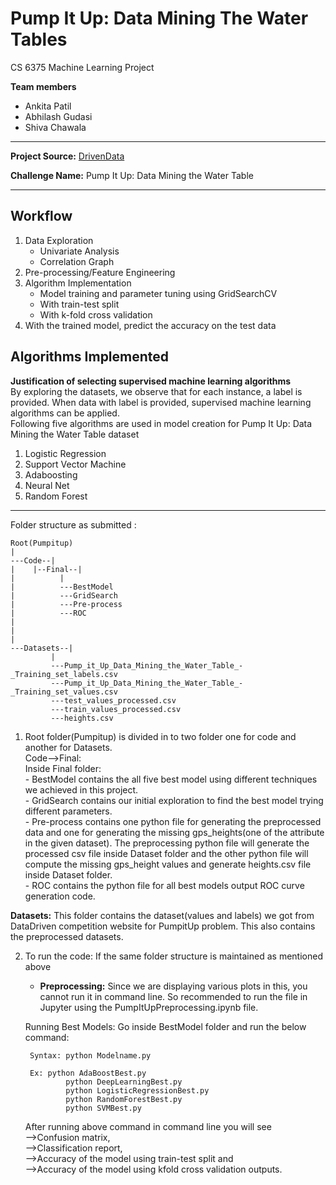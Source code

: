 # Pump It Up: Data Mining The Water Tables

CS 6375 Machine Learning Project
<br>

**Team members**
- Ankita Patil
- Abhilash Gudasi
- Shiva Chawala

<hr>

**Project Source:** <a href="https://www.drivendata.org/competitions/7/pump-it-up-data-mining-the-water-table/">DrivenData</a><br>

**Challenge Name:** Pump It Up: Data Mining the Water Table

<hr>

## Workflow

1.	Data Exploration
    - Univariate Analysis
    - Correlation Graph
2.	Pre-processing/Feature Engineering
3.	Algorithm Implementation
    -	Model training and parameter tuning using GridSearchCV 
      - With train-test split
      - With k-fold cross validation
4.	With the trained model, predict the accuracy on the test data 


## Algorithms Implemented

**Justification of selecting supervised machine learning algorithms** <br>
By exploring the datasets, we observe that for each instance, a label is provided. When data with label is provided, supervised machine learning algorithms can be applied.<br>
Following five algorithms are used in model creation for Pump It Up: Data Mining the Water Table dataset<br>
1.	Logistic Regression
2.	Support Vector Machine
3.	Adaboosting
4.	Neural Net
5.	Random Forest

<hr>

Folder structure as submitted :

```
Root(Pumpitup)
|
---Code--|
|	 |--Final--|
|		   |
|		   ---BestModel
|		   ---GridSearch
|		   ---Pre-process
|		   ---ROC
|
|
|
---Datasets--|
	     |
	     ---Pump_it_Up_Data_Mining_the_Water_Table_-_Training_set_labels.csv
	     ---Pump_it_Up_Data_Mining_the_Water_Table_-_Training_set_values.csv
	     ---test_values_processed.csv
	     ---train_values_processed.csv
	     ---heights.csv
```


1. Root folder(Pumpitup) is divided in to two folder one for code and another for Datasets. <br>
  Code-->Final: <br>
		Inside Final folder: <br>
		 - BestModel contains the all five best model using different techniques we achieved in this project. <br>
		 - GridSearch contains our initial exploration to find the best model trying different parameters. <br>
		 - Pre-process contains one python file for generating the preprocessed data and one for generating the missing gps_heights(one of the attribute in the given dataset). The preprocessing python file will generate the processed csv file inside Dataset folder and the other python file will compute the missing gps_height values and generate heights.csv file inside Dataset folder.  <br>
		- ROC contains the python file for all best models output ROC curve generation code. <br>
  
  **Datasets:** This folder contains the dataset(values and labels) we got from DataDriven competition website for PumpitUp problem. This also contains the preprocessed datasets.


2. To run the code:
	If the same folder structure is maintained as mentioned above <br>
	- **Preprocessing:** Since we are displaying various plots in this, you cannot run it in command line. So recommended to run the file in Jupyter using the PumpItUpPreprocessing.ipynb file.

	 	
	Running Best Models:
	Go inside BestModel folder and run the below command:
	
		Syntax: python Modelname.py

		Ex: python AdaBoostBest.py
	    	    python DeepLearningBest.py
	    	    python LogisticRegressionBest.py
	    	    python RandomForestBest.py
	    	    python SVMBest.py

	After running above command in command line you will see <br>
	    -->Confusion matrix,<br>
		-->Classification report, <br>
		-->Accuracy of the model using train-test split and <br>
		-->Accuracy of the model using kfold cross validation outputs. <br>
 
